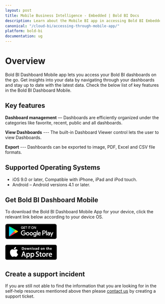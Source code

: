 ```yaml
---
layout: post
title: Mobile Business Intelligence - Embedded | Bold BI Docs
description: Learn about the Mobile BI app in accessing Bold BI Embedded dashboards and its key features. Get insights into your data and stay up to date with latest data.
canonical: "/cloud-bi/accessing-through-mobile-app/"
platform: bold-bi
documentation: ug
---
```


# Overview

Bold BI Dashboard Mobile app lets you access your Bold BI dashboards on the go. Get insights into your data by navigating through your dashboards and stay up to date with the latest data. Check the below list of key features in the Bold BI Dashboard Mobile.

## Key features

**Dashboard management** — Dashboards are efficiently organized under the categories like favorite, recent, public and all dashboards. 

**View Dashboards** --- The built-in Dashboard Viewer control lets the user to view Dashboards.

**Export** --- Dashboards can be exported to image, PDF, Excel and CSV file formats.

## Supported Operating Systems

* iOS 9.0 or later, Compatible with iPhone, iPad and iPod touch.
* Android – Android versions 4.1 or later.

## Get Bold BI Dashboard Mobile

To download the Bold BI Dashboard Mobile App for your device, click the relevant link below according to your device OS.

[![Google Play](/static/assets/embedded/accessing-through-mobile-app/images/google_play.png)](https://play.google.com/store/apps/details?id=com.boldbi.dashboard)

[![iOS AppStore](/static/assets/embedded/accessing-through-mobile-app/images/ios-App-Store-Icon.png)](https://apps.apple.com/us/app/bold-bi-dashboard/id1455831143)

## Create a support incident
If you are still not able to find the information that you are looking for in the self-help resources mentioned above then please [contact us](https://www.boldbi.com/support) by creating a support ticket.